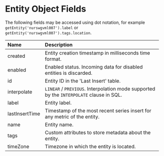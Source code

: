 # Entity Object Fields

The following fields may be accessed using dot notation, for example `getEntity('nurswgvml007').label` or   `getEntity('nurswgvml007').tags.location`.

|**Name**|**Description** |
|:---|:---|
| created                  | Entity creation timestamp in milliseconds time format.|
| enabled                  | Enabled status. Incoming data for disabled entities is discarded.|
| id                       | Entity ID in the 'Last Insert' table.|
| interpolate              | `LINEAR` / `PREVIOUS`. Interpolation mode supported by the `INTERPOLATE` clause in SQL. |
| label                    | Entity label. |
| lastInsertTime           | Timestamp of the most recent series insert for any metric of the entity.|
| name                     | Entity name. |
| tags                     | Custom attributes to store metadata about the entity.|
| timeZone                 | Timezone in which the entity is located.|     
